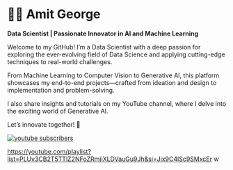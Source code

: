 # 🏄‍♂️ Amit George

**Data Scientist | Passionate Innovator in AI and Machine Learning**

Welcome to my GitHub! I’m a Data Scientist with a deep passion for exploring the ever-evolving field of Data Science and applying cutting-edge techniques to real-world challenges.

From Machine Learning to Computer Vision to Generative AI, this platform showcases my end-to-end projects—crafted from ideation and design to implementation and problem-solving.

I also share insights and tutorials on my YouTube channel, where I delve into the exciting world of Generative AI.

Let’s innovate together! 🚀

<p align="left">
      <a href="https://www.youtube.com/c/fknight?sub_confirmation=1">
         <img alt="youtube subscribers" title="Subscribe to my YouTube channel" src="https://custom-icon-badges.demolab.com/youtube/channel/subscribers/PLUv3CB2T5TTlZ2NFoZRmjiXLDVauGu9Jh&si=Jix9C4lSc9SMxcEr?color=%23E05D44&label=SUBSCRIBE&logo=video&logoColor=white&style=for-the-badge&labelColor=CE4630"/></a> 

         

https://youtube.com/playlist?list=PLUv3CB2T5TTlZ2NFoZRmjiXLDVauGu9Jh&si=Jix9C4lSc9SMxcEr
w
